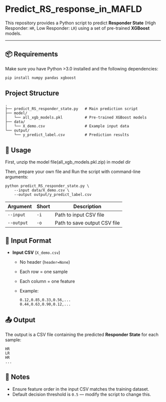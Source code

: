 # Predict_RS_response_in_MAFLD




This repository provides a Python script to predict **Responder State** (High Responder: `HR`, Low Responder: `LR`) using a set of pre-trained **XGBoost** models.

---

## 📦 Requirements

Make sure you have Python >3.0 installed and the following dependencies:

```bash
pip install numpy pandas xgboost
```

## Project Structure 

```
.
├── predict_RS_responder_state.py   # Main prediction script
├── model/
│   └── all_xgb_models.pkl          # Pre-trained XGBoost models
├── data/
│   └── X_demo.csv                  # Example input data
└── output/
    └── y_predict_label.csv         # Prediction results

```



## 🚀 Usage

First, unzip the model file(all_xgb_models.pkl.zip) in model dir

Then, prepare your own file and Run the script with command-line arguments:

```
python predict_RS_responder_state.py \
    --input data/X_demo.csv \
    --output output/y_predict_label.csv

```

| Argument   | Short | Description                  |
| ---------- | ----- | ---------------------------- |
| `--input`  | `-i`  | Path to input CSV file       |
| `--output` | `-o`  | Path to save output CSV file |

## 📄 Input Format

- **Input CSV** (`X_demo.csv`)

  - No header (`header=None`)

  - Each row = one sample

  - Each column = one feature

    

  - Example:

    ```
    0.12,0.85,0.33,0.56,...
    0.44,0.63,0.90,0.12,...
    ```



## 📤 Output

The output is a CSV file containing the predicted **Responder State** for each sample:

```
HR
LR
HR
...
```



## 📝 Notes

- Ensure feature order in the input CSV matches the training dataset.
- Default decision threshold is `0.5` — modify the script to change this.
